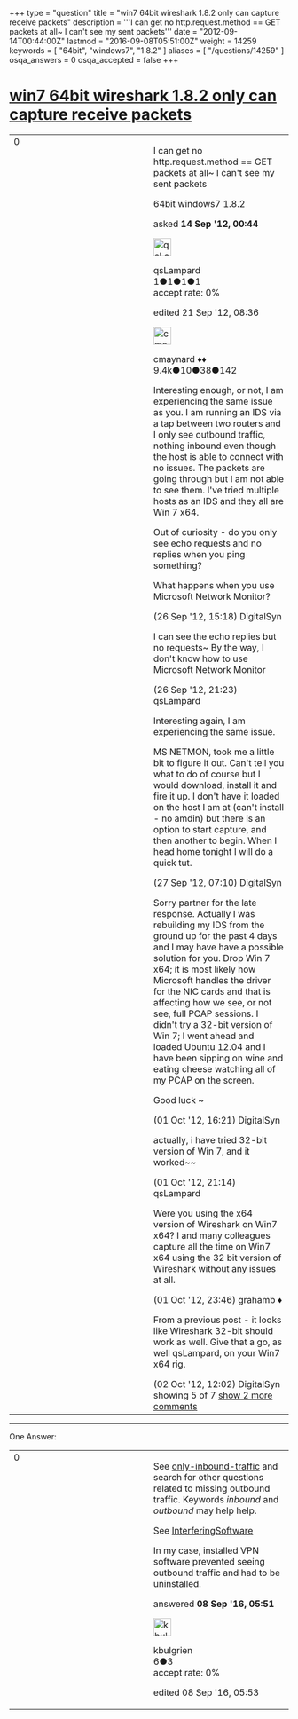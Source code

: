 +++
type = "question"
title = "win7 64bit wireshark 1.8.2 only can capture receive packets"
description = '''I can get no http.request.method == GET packets at all~ I can&#x27;t see my sent packets'''
date = "2012-09-14T00:44:00Z"
lastmod = "2016-09-08T05:51:00Z"
weight = 14259
keywords = [ "64bit", "windows7", "1.8.2" ]
aliases = [ "/questions/14259" ]
osqa_answers = 0
osqa_accepted = false
+++

<div class="headNormal">

# [win7 64bit wireshark 1.8.2 only can capture receive packets](/questions/14259/win7-64bit-wireshark-182-only-can-capture-receive-packets)

</div>

<div id="main-body">

<div id="askform">

<table id="question-table" style="width:100%;"><colgroup><col style="width: 50%" /><col style="width: 50%" /></colgroup><tbody><tr class="odd"><td style="width: 30px; vertical-align: top"><div class="vote-buttons"><div id="post-14259-score" class="post-score" title="current number of votes">0</div><div id="favorite-count" class="favorite-count"></div></div></td><td><div id="item-right"><div class="question-body"><p>I can get no http.request.method == GET packets at all~ I can't see my sent packets</p></div><div id="question-tags" class="tags-container tags">64bit windows7 1.8.2</div><div id="question-controls" class="post-controls"></div><div class="post-update-info-container"><div class="post-update-info post-update-info-user"><p>asked <strong>14 Sep '12, 00:44</strong></p><img src="https://secure.gravatar.com/avatar/a4a6a846f8a4cb9f0c90bd834e51651c?s=32&amp;d=identicon&amp;r=g" class="gravatar" width="32" height="32" alt="qsLampard&#39;s gravatar image" /><p>qsLampard<br />
<span class="score" title="1 reputation points">1</span><span title="1 badges"><span class="badge1">●</span><span class="badgecount">1</span></span><span title="1 badges"><span class="silver">●</span><span class="badgecount">1</span></span><span title="1 badges"><span class="bronze">●</span><span class="badgecount">1</span></span><br />
<span class="accept_rate" title="Rate of the user&#39;s accepted answers">accept rate:</span> <span title="qsLampard has no accepted answers">0%</span></p></div><div class="post-update-info post-update-info-edited"><p>edited 21 Sep '12, 08:36</p><img src="https://secure.gravatar.com/avatar/55158e2322c4e365a5e0a4a0ac3fbcef?s=32&amp;d=identicon&amp;r=g" class="gravatar" width="32" height="32" alt="cmaynard&#39;s gravatar image" /><p>cmaynard ♦♦<br />
<span class="score" title="9361 reputation points"><span>9.4k</span></span><span title="10 badges"><span class="badge1">●</span><span class="badgecount">10</span></span><span title="38 badges"><span class="silver">●</span><span class="badgecount">38</span></span><span title="142 badges"><span class="bronze">●</span><span class="badgecount">142</span></span></p></div></div><div id="comments-container-14259" class="comments-container"><span id="14560"></span><div id="comment-14560" class="comment"><div id="post-14560-score" class="comment-score"></div><div class="comment-text"><p>Interesting enough, or not, I am experiencing the same issue as you. I am running an IDS via a tap between two routers and I only see outbound traffic, nothing inbound even though the host is able to connect with no issues. The packets are going through but I am not able to see them. I've tried multiple hosts as an IDS and they all are Win 7 x64.</p><p>Out of curiosity - do you only see echo requests and no replies when you ping something?</p><p>What happens when you use Microsoft Network Monitor?</p></div><div id="comment-14560-info" class="comment-info"><span class="comment-age">(26 Sep '12, 15:18)</span> DigitalSyn</div></div><span id="14567"></span><div id="comment-14567" class="comment"><div id="post-14567-score" class="comment-score"></div><div class="comment-text"><p>I can see the echo replies but no requests~ By the way, I don't know how to use Microsoft Network Monitor</p></div><div id="comment-14567-info" class="comment-info"><span class="comment-age">(26 Sep '12, 21:23)</span> qsLampard</div></div><span id="14571"></span><div id="comment-14571" class="comment"><div id="post-14571-score" class="comment-score"></div><div class="comment-text"><p>Interesting again, I am experiencing the same issue.<br />
</p><p>MS NETMON, took me a little bit to figure it out. Can't tell you what to do of course but I would download, install it and fire it up. I don't have it loaded on the host I am at (can't install - no amdin) but there is an option to start capture, and then another to begin. When I head home tonight I will do a quick tut.</p></div><div id="comment-14571-info" class="comment-info"><span class="comment-age">(27 Sep '12, 07:10)</span> DigitalSyn</div></div><span id="14631"></span><div id="comment-14631" class="comment"><div id="post-14631-score" class="comment-score"></div><div class="comment-text"><p>Sorry partner for the late response. Actually I was rebuilding my IDS from the ground up for the past 4 days and I may have have a possible solution for you. Drop Win 7 x64; it is most likely how Microsoft handles the driver for the NIC cards and that is affecting how we see, or not see, full PCAP sessions. I didn't try a 32-bit version of Win 7; I went ahead and loaded Ubuntu 12.04 and I have been sipping on wine and eating cheese watching all of my PCAP on the screen.</p><p>Good luck ~</p></div><div id="comment-14631-info" class="comment-info"><span class="comment-age">(01 Oct '12, 16:21)</span> DigitalSyn</div></div><span id="14633"></span><div id="comment-14633" class="comment"><div id="post-14633-score" class="comment-score"></div><div class="comment-text"><p>actually, i have tried 32-bit version of Win 7, and it worked~~</p></div><div id="comment-14633-info" class="comment-info"><span class="comment-age">(01 Oct '12, 21:14)</span> qsLampard</div></div><span id="14634"></span><div id="comment-14634" class="comment not_top_scorer"><div id="post-14634-score" class="comment-score"></div><div class="comment-text"><p>Were you using the x64 version of Wireshark on Win7 x64? I and many colleagues capture all the time on Win7 x64 using the 32 bit version of Wireshark without any issues at all.</p></div><div id="comment-14634-info" class="comment-info"><span class="comment-age">(01 Oct '12, 23:46)</span> grahamb ♦</div></div><span id="14643"></span><div id="comment-14643" class="comment not_top_scorer"><div id="post-14643-score" class="comment-score"></div><div class="comment-text"><p>From a previous post - it looks like Wireshark 32-bit should work as well. Give that a go, as well qsLampard, on your Win7 x64 rig.</p></div><div id="comment-14643-info" class="comment-info"><span class="comment-age">(02 Oct '12, 12:02)</span> DigitalSyn</div></div></div><div id="comment-tools-14259" class="comment-tools"><span class="comments-showing"> showing 5 of 7 </span> <a href="#" class="show-all-comments-link">show 2 more comments</a></div><div class="clear"></div><div id="comment-14259-form-container" class="comment-form-container"></div><div class="clear"></div></div></td></tr></tbody></table>

------------------------------------------------------------------------

<div class="tabBar">

<span id="sort-top"></span>

<div class="headQuestions">

One Answer:

</div>

</div>

<span id="55391"></span>

<div id="answer-container-55391" class="answer">

<table style="width:100%;"><colgroup><col style="width: 50%" /><col style="width: 50%" /></colgroup><tbody><tr class="odd"><td style="width: 30px; vertical-align: top"><div class="vote-buttons"><div id="post-55391-score" class="post-score" title="current number of votes">0</div></div></td><td><div class="item-right"><div class="answer-body"><p>See <a href="https://ask.wireshark.org/questions/11714/only-inbound-traffic">only-inbound-traffic</a> and search for other questions related to missing outbound traffic. Keywords <em>inbound</em> and <em>outbound</em> may help help.</p><p>See <a href="https://wiki.wireshark.org/CaptureSetup/InterferingSoftware">InterferingSoftware</a></p><p>In my case, installed VPN software prevented seeing outbound traffic and had to be uninstalled.</p></div><div class="answer-controls post-controls"></div><div class="post-update-info-container"><div class="post-update-info post-update-info-user"><p>answered <strong>08 Sep '16, 05:51</strong></p><img src="https://secure.gravatar.com/avatar/01aa855068a6805deac3f3371c5b00d1?s=32&amp;d=identicon&amp;r=g" class="gravatar" width="32" height="32" alt="kbulgrien&#39;s gravatar image" /><p>kbulgrien<br />
<span class="score" title="6 reputation points">6</span><span title="3 badges"><span class="bronze">●</span><span class="badgecount">3</span></span><br />
<span class="accept_rate" title="Rate of the user&#39;s accepted answers">accept rate:</span> <span title="kbulgrien has no accepted answers">0%</span> </br></p></div><div class="post-update-info post-update-info-edited"><p>edited 08 Sep '16, 05:53</p></div></div><div id="comments-container-55391" class="comments-container"></div><div id="comment-tools-55391" class="comment-tools"></div><div class="clear"></div><div id="comment-55391-form-container" class="comment-form-container"></div><div class="clear"></div></div></td></tr></tbody></table>

</div>

<div class="paginator-container-left">

</div>

</div>

</div>

